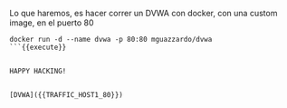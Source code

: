 Lo que haremos, es hacer correr un DVWA con docker, con una custom image,
en el puerto 80


```
docker run -d --name dvwa -p 80:80 mguazzardo/dvwa
```{{execute}}


HAPPY HACKING!


[DVWA]({{TRAFFIC_HOST1_80}})



